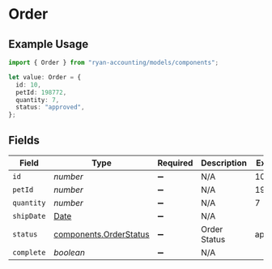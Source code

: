 # Order

## Example Usage

```typescript
import { Order } from "ryan-accounting/models/components";

let value: Order = {
  id: 10,
  petId: 198772,
  quantity: 7,
  status: "approved",
};
```

## Fields

| Field                                                                                         | Type                                                                                          | Required                                                                                      | Description                                                                                   | Example                                                                                       |
| --------------------------------------------------------------------------------------------- | --------------------------------------------------------------------------------------------- | --------------------------------------------------------------------------------------------- | --------------------------------------------------------------------------------------------- | --------------------------------------------------------------------------------------------- |
| `id`                                                                                          | *number*                                                                                      | :heavy_minus_sign:                                                                            | N/A                                                                                           | 10                                                                                            |
| `petId`                                                                                       | *number*                                                                                      | :heavy_minus_sign:                                                                            | N/A                                                                                           | 198772                                                                                        |
| `quantity`                                                                                    | *number*                                                                                      | :heavy_minus_sign:                                                                            | N/A                                                                                           | 7                                                                                             |
| `shipDate`                                                                                    | [Date](https://developer.mozilla.org/en-US/docs/Web/JavaScript/Reference/Global_Objects/Date) | :heavy_minus_sign:                                                                            | N/A                                                                                           |                                                                                               |
| `status`                                                                                      | [components.OrderStatus](../../models/components/orderstatus.md)                              | :heavy_minus_sign:                                                                            | Order Status                                                                                  | approved                                                                                      |
| `complete`                                                                                    | *boolean*                                                                                     | :heavy_minus_sign:                                                                            | N/A                                                                                           |                                                                                               |